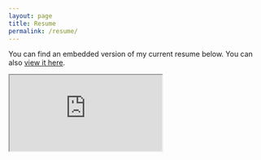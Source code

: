 ```yaml
---
layout: page
title: Resume
permalink: /resume/
---
```


You can find an embedded version of my current resume below. You can also [view it here](https://docs.google.com/document/d/e/2PACX-1vS3Ax-sgXYFq1j35vde8uYPV55m8OXAmgxcpB78MYehIUWObR85usHmiovfCf-3vWdsiUKN5J2lIqtZ/pub).

<iframe src="https://docs.google.com/document/d/e/2PACX-1vS3Ax-sgXYFq1j35vde8uYPV55m8OXAmgxcpB78MYehIUWObR85usHmiovfCf-3vWdsiUKN5J2lIqtZ/pub?embedded=true"> width="760" height="500" frameborder="0" marginheight="0" marginwidth="0">Loading...</iframe>
